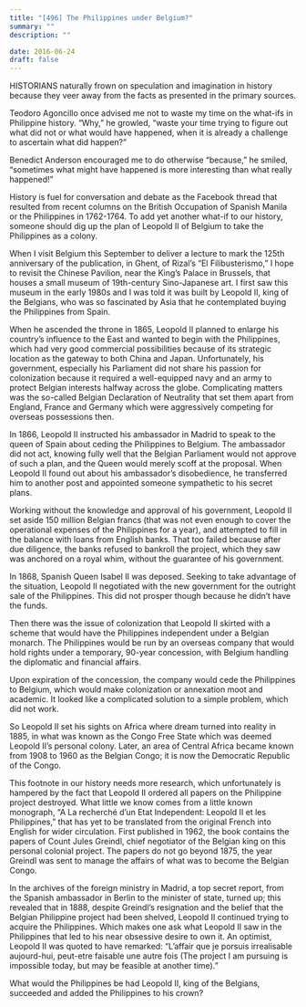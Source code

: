 ```yaml
---
title: "[496] The Philippines under Belgium?"
summary: ""
description: ""

date: 2016-06-24
draft: false
---
```


HISTORIANS naturally frown on speculation and imagination in history because they veer away from the facts as presented in the primary sources.

Teodoro Agoncillo once advised me not to waste my time on the what-ifs in Philippine history. “Why,” he growled, “waste your time trying to figure out what did not or what would have happened, when it is already a challenge to ascertain what did happen?”

Benedict Anderson encouraged me to do otherwise “because,” he smiled, “sometimes what might have happened is more interesting than what really happened!”

History is fuel for conversation and debate as the Facebook thread that resulted from recent columns on the British Occupation of Spanish Manila or the Philippines in 1762-1764. To add yet another what-if to our history, someone should dig up the plan of Leopold II of Belgium to take the Philippines as a colony.

When I visit Belgium this September to deliver a lecture to mark the 125th anniversary of the publication, in Ghent, of Rizal’s “El Filibusterismo,” I hope to revisit the Chinese Pavilion, near the King’s Palace in Brussels, that houses a small museum of 19th-century Sino-Japanese art. I first saw this museum in the early 1980s and I was told it was built by Leopold II, king of the Belgians, who was so fascinated by Asia that he contemplated buying the Philippines from Spain.

When he ascended the throne in 1865, Leopold II planned to enlarge his country’s influence to the East and wanted to begin with the Philippines, which had very good commercial possibilities because of its strategic location as the gateway to both China and Japan. Unfortunately, his government, especially his Parliament did not share his passion for colonization because it required a well-equipped navy and an army to protect Belgian interests halfway across the globe. Complicating matters was the so-called Belgian Declaration of Neutrality that set them apart from England, France and Germany which were aggressively competing for overseas possessions then.

In 1866, Leopold II instructed his ambassador in Madrid to speak to the queen of Spain about ceding the Philippines to Belgium. The ambassador did not act, knowing fully well that the Belgian Parliament would not approve of such a plan, and the Queen would merely scoff at the proposal. When Leopold II found out about his ambassador’s disobedience, he transferred him to another post and appointed someone sympathetic to his secret plans.

Working without the knowledge and approval of his government, Leopold II set aside 150 million Belgian francs (that was not even enough to cover the operational expenses of the Philippines for a year), and attempted to fill in the balance with loans from English banks. That too failed because after due diligence, the banks refused to bankroll the project, which they saw was anchored on a royal whim, without the guarantee of his government.

In 1868, Spanish Queen Isabel II was deposed. Seeking to take advantage of the situation, Leopold II negotiated with the new government for the outright sale of the Philippines. This did not prosper though because he didn’t have the funds.

Then there was the issue of colonization that Leopold II skirted with a scheme that would have the Philippines independent under a Belgian monarch. The Philippines would be run by an overseas company that would hold rights under a temporary, 90-year concession, with Belgium handling the diplomatic and financial affairs.

Upon expiration of the concession, the company would cede the Philippines to Belgium, which would make colonization or annexation moot and academic. It looked like a complicated solution to a simple problem, which did not work.

So Leopold II set his sights on Africa where dream turned into reality in 1885, in what was known as the Congo Free State which was deemed Leopold II’s personal colony. Later, an area of Central Africa became known from 1908 to 1960 as the Belgian Congo; it is now the Democratic Republic of the Congo.

This footnote in our history needs more research, which unfortunately is hampered by the fact that Leopold II ordered all papers on the Philippine project destroyed. What little we know comes from a little known monograph, “A La recherché d’un Etat Independent: Leopold II et les Philippines,” that has yet to be translated from the original French into English for wider circulation. First published in 1962, the book contains the papers of Count Jules Greindl, chief negotiator of the Belgian king on this personal colonial project. The papers do not go beyond 1875, the year Greindl was sent to manage the affairs of what was to become the Belgian Congo.

In the archives of the foreign ministry in Madrid, a top secret report, from the Spanish ambassador in Berlin to the minister of state, turned up; this revealed that in 1888, despite Greindl’s resignation and the belief that the Belgian Philippine project had been shelved, Leopold II continued trying to acquire the Philippines. Which makes one ask what Leopold II saw in the Philippines that led to his near obsessive desire to own it. An optimist, Leopold II was quoted to have remarked: “L’affair que je porsuis irrealisable aujourd-hui, peut-etre faisable une autre fois (The project I am pursuing is impossible today, but may be feasible at another time).”

What would the Philippines be had Leopold II, king of the Belgians, succeeded and added the Philippines to his crown?
